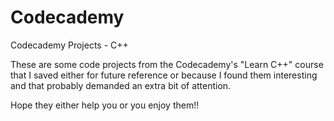 # Codecademy
Codecademy Projects - C++

These are some code projects from the Codecademy's "Learn C++" course that I saved either for future reference or because I found them interesting and that probably demanded an extra bit of attention.

Hope they either help you or you enjoy them!!
